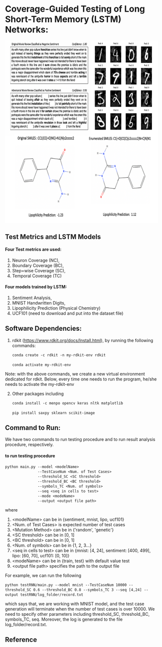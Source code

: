 # Coverage-Guided Testing of Long Short-Term Memory (LSTM) Networks: 

<center>
<img src="img/mnist_sm_adv.png" data-canonical-src="img/mnist_sm_adv.png" width="800" height="600" />
</center>

## Test Metrics and LSTM Models
       
#### Four Test metrics are used: 
1. Neuron Coverage (NC), 
2. Boundary Coverage (BC), 
3. Step=wise Coverage (SC), 
4. Temporal Coverage (TC)

#### Four models trained by LSTM: 
1. Sentiment Analysis, 
2. MNIST Handwritten Digits, 
3. Lipophilicity Prediction (Physical Chemistry)
4. UCF101 (need to download and put into the dataset file)

## Software Dependencies: 

1. rdkit (https://www.rdkit.org/docs/Install.html), by running the following commands: 

       conda create -c rdkit -n my-rdkit-env rdkit
       
       conda activate my-rdkit-env
       
Note: with the above commands, we create a new virtual environment dedicated for rdkit. Below, every time one needs to run the program, he/she needs to activate the my-rdkit-env
      
2. Other packages including 

       conda install -c menpo opencv keras nltk matplotlib
      
       pip install saxpy sklearn scikit-image

## Command to Run: 

We have two commands to run testing procedure and to run result analysis procedure, respectively. 

#### to run testing procedure

    python main.py --model <modelName> 
                   --TestCaseNum <Num. of Test Cases> 
                   --threshold_SC <SC threshold> 
                   --threshold_BC <BC threshold> 
                   --symbols_TC <Num. of symbols> 
                   --seq <seq in cells to test>
                   --mode <modeName>
                   --output <output file path>

where 
1. \<modelName> can be in {sentiment, mnist, lipo, ucf101}
2. \<Num. of Test Cases> is expected number of test cases
3. \<Mutation Method> can be in {'random', 'genetic'}
4. \<SC threshold> can be in [0, 1]  
5. \<BC threshold> can be in [0, 1]
6. \<Num. of symbols> can be in {1, 2, 3...}
7. \<seq in cells to test> can be in {mnist: [4, 24], sentiment: [400, 499], lipo: [60, 70], ucf101: [0, 10]}
8. \<modeName> can be in {train, test} with default value test 
9. \<output file path> specifies the path to the output file

For example, we can run the following 

    python testRNN/main.py --model mnist --TestCaseNum 10000 --threshold_SC 0.6 --threshold_BC 0.8 --symbols_TC 3 --seq [4,24] --output testRNN/log_folder/record.txt

which says that, we are working with MNIST model, and the test case generation will terminate when the number of test cases is over 10000. We need to specify other parameters including threshold_SC, threshold_BC, symbols_TC, seq. Moreover, the log is generated to the file log_folder/record.txt. 
    
## Reference 

